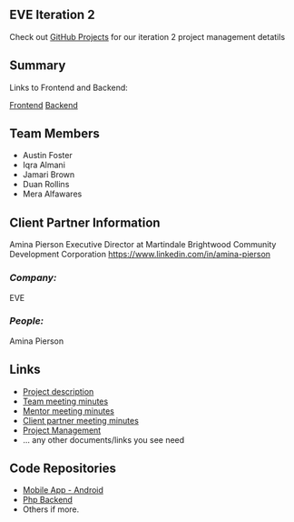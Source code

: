 ## EVE  Iteration 2
Check out [GitHub Projects](https://github.com/ialmani/EVE/projects/3) for our iteration 2 project management detatils

## **Summary**
Links to Frontend and Backend:

[Frontend](https://github.com/ialmani/EVE-Front-End/tree/1.0.0)
[Backend](https://github.com/ialmani/EVE-Back-End/tree/1.0.0)

## **Team Members**

- Austin Foster
- Iqra Almani
- Jamari Brown
- Duan Rollins
- Mera Alfawares

## **Client Partner Information**
Amina Pierson 
Executive Director at Martindale Brightwood Community Development Corporation
https://www.linkedin.com/in/amina-pierson

### *Company:*
EVE

### *People:*
Amina Pierson 

## **Links**

- [Project description](ProjectDescription.md)
- [Team meeting minutes](MeetingMinutes/Team)
- [Mentor meeting minutes](MeetingMinutes/Mentor)
- [Client partner meeting minutes](MeetingMinutes/ClientPartner)
- [Project Management](https://github.com/ialmani/EVE/projects/2)
- ... any other documents/links you see need

## **Code Repositories**

- [Mobile App - Android](https://www.github.com/WHEREEVER_THE_ANDROID_CODE_IS/)
- [Php Backend](https://www.github.com/WHEREEVER_THE_PHP_CODE_IS)
- Others if more.

